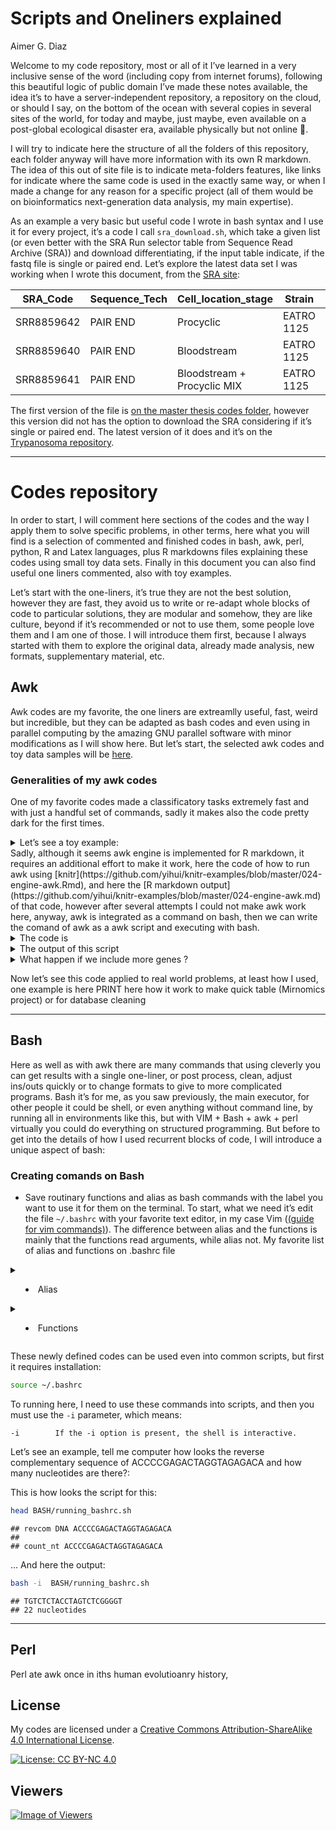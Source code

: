 Scripts and Oneliners explained
================
Aimer G. Diaz

<!---
Github extras 

https://github.com/gayanvoice/github-profile-views-counter

Sintaxis propia de github markdown https://github.com/adam-p/markdown-here/wiki/Markdown-Cheatsheet

Sintaxis for all the R markdowns in general https://bookdown.org/yihui/rmarkdown-cookbook/raw-latex.html 
https://bookdown.org/yihui/rmarkdown/language-engines.html

El tema de las licencias https://gist.github.com/lukas-h/2a5d00690736b4c3a7ba

Cuando lanze los pauetes tanto de deteccion de fragmentos como el script de reduccion de librerias https://docs.github.com/en/enterprise-server@2.22/packages/quickstart  

git hub pulling pushing and difference https://github.blog/2011-10-21-github-secrets/ 

SQL too https://www.red-gate.com/hub/product-learning/sql-source-control/github-and-sql-source-control 

Wikis en github https://guides.github.com/features/wikis/

--->

Welcome to my code repository, most or all of it I’ve learned in a very
inclusive sense of the word (including copy from internet forums),
following this beautiful logic of public domain I’ve made these notes
available, the idea it’s to have a server-independent repository, a
repository on the cloud, or should I say, on the bottom of the ocean
with several copies in several sites of the world, for today and maybe,
just maybe, even available on a post-global ecological disaster era,
available physically but not online 🤭.

I will try to indicate here the structure of all the folders of this
repository, each folder anyway will have more information with its own R
markdown. The idea of this out of site file is to indicate meta-folders
features, like links for indicate where the same code is used in the
exactly same way, or when I made a change for any reason for a specific
project (all of them would be on bioinformatics next-generation data
analysis, my main expertise).

As an example a very basic but useful code I wrote in bash syntax and I
use it for every project, it’s a code I call `sra_download.sh`, which
take a given list (or even better with the SRA Run selector table from
Sequence Read Archive (SRA)) and download differentiating, if the input
table indicate, if the fastq file is single or paired end. Let’s explore
the latest data set I was working when I wrote this document, from the
[SRA
site](https://www.ncbi.nlm.nih.gov/Traces/study/?acc=SRP190362&o=acc_s%3Aa):

| SRA\_Code  | Sequence\_Tech | Cell\_location\_stage       | Strain     | Total\_Sequences | Length  | Source           | ServerName                 |
|------------|----------------|-----------------------------|------------|------------------|---------|------------------|----------------------------|
| SRR8859642 | PAIR END       | Procyclic                   | EATRO 1125 | 85,827,714       | 125/125 | Cooper2019\_gRNA | Cooper2019\_gRNA\_E1125PC  |
| SRR8859640 | PAIR END       | Bloodstream                 | EATRO 1125 | 79,132,567       | 125/125 | Cooper2019\_gRNA | Cooper2019\_gRNA\_E1125BS  |
| SRR8859641 | PAIR END       | Bloodstream + Procyclic MIX | EATRO 1125 | 148935513        | 125/125 | Cooper2019\_gRNA | Cooper2019\_gRNA\_E1125Mix |

The first version of the file is [on the master thesis codes
folder](Total_processing/Download_script.sh), however this version did
not has the option to download the SRA considering if it’s single or
paired end. The latest version of it does and it’s on the [Trypanosoma
repository](https://github.com/AimerGDiaz/Trypanosomes_RNA_editing).

------------------------------------------------------------------------

# Codes repository

In order to start, I will comment here sections of the codes and the way
I apply them to solve specific problems, in other terms, here what you
will find is a selection of commented and finished codes in bash, awk,
perl, python, R and Latex languages, plus R markdowns files explaining
these codes using small toy data sets. Finally in this document you can
also find useful one liners commented, also with toy examples.

Let’s start with the one-liners, it’s true they are not the best
solution, however they are fast, they avoid us to write or re-adapt
whole blocks of code to particular solutions, they are modular and
somehow, they are like culture, beyond if it’s recommended or not to use
them, some people love them and I am one of those. I will introduce them
first, because I always started with them to explore the original data,
already made analysis, new formats, supplementary material, etc.

## Awk

Awk codes are my favorite, the one liners are extreamlly useful, fast,
weird but incredible, but they can be adapted as bash codes and even
using in parallel computing by the amazing GNU parallel software with
minor modifications as I will show here. But let’s start, the selected
awk codes and toy data samples will be [here](AWK/README.md).

### Generalities of my awk codes

One of my favorite codes made a classificatory tasks extremely fast and
with just a handful set of commands, sadly it makes also the code pretty
dark for the first times.

<details>
<summary>
Let’s see a toy example:
</summary>

``` bash
#We can create a toy data (td) set  with a chromosome location of a given gene

#Chromosome  #Duplicated Gene
#chr1       geneA
#chr2       geneB
#chr3       geneA

echo -ne "Chromosome\tDuplicated Gene\nchr1\tgeneA\nchr2\tgeneB\nchr3\tgeneA\n" > AWK/td_Gene_duplication_per.txt 
```

</details>
Sadly, although it seems awk engine is implemented for R markdown, it
requires an additional effort to make it work, here the code of how to
run awk using
[knitr](https://github.com/yihui/knitr-examples/blob/master/024-engine-awk.Rmd),
and here the [R markdown
output](https://github.com/yihui/knitr-examples/blob/master/024-engine-awk.md)
of that code, however after several attempts I could not make awk work
here, anyway, awk is integrated as a command on bash, then we can write
the comand of awk as a awk script and executing with bash.
<details>
<summary>
The code is
</summary>

``` bash
head -n 25 AWK/classificator.awk 
```

    ## # Welcome my github readers, this an awk script commented, in reality this code can
    ## # be excecuted as a one liner, even including the print of the file, but R markdown 
    ## # does not handle all of the awk power, by now
    ## #
    ## # The  One-liner format
    ## #
    ## # awk 'NR>1{if(a[$2])a[$2]=a[$2]" and "$1; else a[$2]=$1;}END{for (i in a) print "The gene "i", is located on chromosome "a[i];}' 
    ## #
    ## # But I will explained as a script here
    ##   awk 'NR>1{
    ## 
    ##  # Omit the first line   
    ## 
    ##   if(a[$2]) a[$2]=a[$2]" and "$1
    ## 
    ##  # make an array with the second field (column by default splitted by tab)
    ##  # and if the element is already on the array, add extra attributes (first column) as a coment separated with ` and `
    ## 
    ##   else a[$2]=$1} END  {for (i in a)
    ## 
    ## # if the element is not on the array, save it as a new element with its related attribute
    ## 
    ##   print "The gene "i", is located on chromosome "a[i]}' $1 
    ## 
    ##   # Finally a for loop for print array elements with a presenting words

</details>
<details>
<summary>
The output of this script
</summary>

``` bash
 
bash AWK/classificator.awk AWK/td_Gene_duplication_per.txt
```

    ## The gene geneA, is located on chromosome chr1 and chr3
    ## The gene geneB, is located on chromosome chr2
    ## The gene geneA, is located on chromosome chr1 and chr3
    ## The gene geneB, is located on chromosome chr2

</details>
<details>
<summary>
What happen if we include more genes ?
</summary>

``` bash
echo -ne "geneA\nchr4\tgeneA" >> AWK/td_Gene_duplication_per.txt 

bash AWK/classificator.awk AWK/td_Gene_duplication_per.txt
```

    ## The gene , is located on chromosome geneA
    ## The gene geneA, is located on chromosome chr1 and chr3 and chr4
    ## The gene geneB, is located on chromosome chr2
    ## The gene , is located on chromosome geneA
    ## The gene geneA, is located on chromosome chr1 and chr3 and chr4
    ## The gene geneB, is located on chromosome chr2

</details>

Now let’s see this code applied to real world problems, at least how I
used, one example is here PRINT here how it work to make quick table
(Mirnomics project) or for database cleaning

------------------------------------------------------------------------

## Bash

Here as well as with awk there are many commands that using cleverly you
can get results with a single one-liner, or post process, clean, adjust
ins/outs quickly or to change formats to give to more complicated
programs. Bash it’s for me, as you saw previously, the main executor,
for other people it could be shell, or even anything without command
line, by running all in environments like this, but with VIM + Bash +
awk + perl virtually you could do everything on structured programming.
But before to get into the details of how I used recurrent blocks of
code, I will introduce a unique aspect of bash:

### Creating comands on Bash

-   Save routinary functions and alias as bash commands with the label
    you want to use it for them on the terminal. To start, what we need
    it’s edit the file `~/.bashrc` with your favorite text editor, in my
    case Vim ([(guide for vim commands)](VIM/README.md)). The difference
    between alias and the functions is mainly that the functions read
    arguments, while alias not. My favorite list of alias and functions
    on .bashrc file

<details>
<summary>

-   Alias
    </summary>

``` bash
# List the files in human readble format withut writing -lh and
# organize them by size, from bigger to smaller
alias lso='ls -lh  --sort=size'

# List the files in human readble format withut writing -lh and 
# organize them by time of modification, from sooner to later 
alias lst='ls -lh  --sort=time'

# Delete the files but asking first if that's what you really want 
alias rm='rm -i'
# anyway rm -f would delete without asking, but it requires from you an extra
# time thinking 

# I usually work on servers, I do not like to write ssh hostname@server thousands of time
alias msuhpc=' ssh -X USER@SERVER'

# First time on the matrix? sometimes is hard to know if you are working on a screen session 

alias iscreen=' echo $TERM ' 

# If you are on a server always work on screens, if you lose connection, the screens nope, 
# but outside the matrix, the world is harder. 

# Again an useful alias when you do not want to be kick out from the server, but you are not
# mentally there 

alias waste_time='for f in {1..200}; do echo ------ wasting time minutes $f;  sleep 60; done'
```

</details>
<details>
<summary>

-   Functions
    </summary>

Alias are boring, but save time. Functions are quite interesting, they
are basically mini software and bash allow you to create commnads as
variated as a blast of a sequence you want to test against blast
databases.

``` bash
# LiSt the Absolut path Directory of a file 
lsad() {
find $PWD -iname $1
}

# List the size of a folder
lsf(){
du -ch --max-depth=0  $1
}

# Search on history a past command 
hisgrep() {
history | grep $1
}

# What if you use a file many times and the previous command shows many boring history
# You can also check only when the file you are interested in was generated 


# That's all for today darling screen 
delete_screen() {
screen -X -S $1 quit
}


# Adjust the title of a paper to my format of saving it 
papers() {
        final=`echo "$1" | tr '\n' '_' | tr -d '–' |tr ' ' '_' | tr -d ',' |tr -d ':' | tr -d '(' | tr -d ')' | tr '/' '-' | awk -F '_$' '{gsub("__","_",$1);print $1}' | awk -F '_$' '{print $1}' `
echo $2.$final
}


# How many nucleotides do I have
count_nt() {
seq=`echo -ne $1 | wc -c`
echo $seq nucleotides
}

# Get the reverse complementary sequence of a 
revcom() {
 if [ "$1" == "DNA" ]
 then
 echo $2 | rev | tr 'ACGTacgt' 'TGCAtgca'
 elif [ "$1" == "RNA" ]
 then
 echo $2 | rev | tr 'ACGUacgu' 'UGCAugca'
 fi
 }

# Check how large is the load of a server
server_status() {
ssh server free -h
ssh server  ps aux --sort=-pcpu | egrep -v "root|galaxy" | head
ssh server  ps aux --sort=-pcpu   | awk 'NR>1{sum+=$3;sum2+=$4}END{print "Cores used "sum "% and RAM used "sum2" %"}'
}

# Search in a given directory a file by its pattern
reference(){
pattern=`echo $1`
find $2 -iname "*$pattern*"  -print 2>/dev/null #|  awk -F'Desktop/' '{print $2}'
}

# Search a word in a pdf o thousands of pdfs on a common directory or a single file
intext(){
find "$1" -name '*pdf' -exec pdfgrep -i "$2" /dev/null {} \; 2>/dev/null
}
```

</details>

These newly defined codes can be used even into common scripts, but
first it requires installation:

``` bash
source ~/.bashrc
```

To running here, I need to use these commands into scripts, and then you
must use the `-i` parameter, which means:

`-i        If the -i option is present, the shell is interactive.`

Let’s see an example, tell me computer how looks the reverse
complementary sequence of ACCCCGAGACTAGGTAGAGACA and how many
nucleotides are there?:

This is how looks the script for this:

``` bash
head BASH/running_bashrc.sh
```

    ## revcom DNA ACCCCGAGACTAGGTAGAGACA
    ## 
    ## count_nt ACCCCGAGACTAGGTAGAGACA

… And here the output:

``` bash
bash -i  BASH/running_bashrc.sh
```

    ## TGTCTCTACCTAGTCTCGGGGT
    ## 22 nucleotides

------------------------------------------------------------------------

## Perl

Perl ate awk once in iths human evolutioanry history,
<!-- Usar perl en R markdown, se puede https://stackoverflow.com/questions/45857934/executing-perl-6-code-in-rmarkdown 
--->

## License

My codes are licensed under a [Creative Commons Attribution-ShareAlike
4.0 International
License](https://creativecommons.org/licenses/by-nc/4.0/).

[![License: CC BY-NC
4.0](https://img.shields.io/badge/License-CC%20BY--NC%204.0-lightgrey.svg)](https://creativecommons.org/licenses/by-nc/4.0/)

## Viewers

[![Image of
Viewers](https://github.com/AimerGDiaz/Viewers/blob/master/svg/409164432/badge.svg)](https://github.com/AimerGDiaz/Viewers/blob/master/readme/409164432/week.md)
